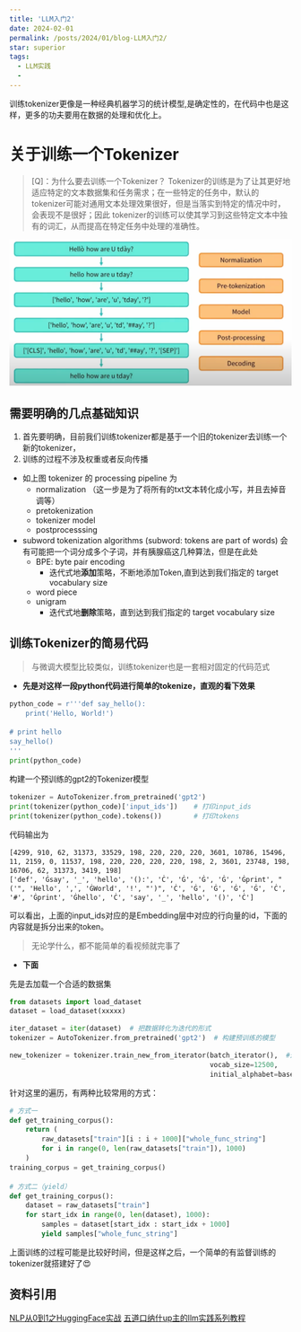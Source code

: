 ```yaml
---
title: 'LLM入门2'
date: 2024-02-01
permalink: /posts/2024/01/blog-LLM入门2/
star: superior
tags:
  - LLM实践
  - 
---
```


训练tokenizer更像是一种经典机器学习的统计模型,是确定性的，在代码中也是这样，更多的功夫要用在数据的处理和优化上。

# 关于训练一个Tokenizer

> [Q]：为什么要去训练一个Tokenizer？
> Tokenizer的训练是为了让其更好地适应特定的文本数据集和任务需求；在一些特定的任务中，默认的
> tokenizer可能对通用文本处理效果很好，但是当落实到特定的情况中时，会表现不是很好；因此
> tokenizer的训练可以使其学习到这些特定文本中独有的词汇，从而提高在特定任务中处理的准确性。

![训练Tokenizer的过程](image-1.png)

## 需要明确的几点基础知识

1. 首先要明确，目前我们训练tokenizer都是基于一个旧的tokenizer去训练一个新的tokenizer，
2. 训练的过程不涉及权重或者反向传播
- 如上图 tokenizer 的 processing pipeline 为
    - normalization  （这一步是为了将所有的txt文本转化成小写，并且去掉音调等）
    - pretokenization
    - tokenizer model
    - postprocesssing
- subword tokenization algorithms (subword: tokens are part of words) 会有可能把一个词分成多个子词，并有胰腺癌这几种算法，但是在此处
    - BPE: byte pair encoding
        - 迭代式地**添加**策略，不断地添加Token,直到达到我们指定的 target vocabulary size
    - word piece
    - unigram
        - 迭代式地**删除**策略，直到达到我们指定的 target vocabulary size

## 训练Tokenizer的简易代码

> 与微调大模型比较类似，训练tokenizer也是一套相对固定的代码范式

* **先是对这样一段python代码进行简单的tokenize，直观的看下效果**

```python
python_code = r'''def say_hello():
    print('Hello, World!')
    
# print hello
say_hello()
'''
print(python_code)
```

构建一个预训练的gpt2的Tokenizer模型

```python
tokenizer = AutoTokenizer.from_pretrained('gpt2') 
print(tokenizer(python_code)['input_ids'])    # 打印input_ids 
print(tokenizer(python_code).tokens())        # 打印tokens
```

代码输出为
```
[4299, 910, 62, 31373, 33529, 198, 220, 220, 220, 3601, 10786, 15496, 11, 2159, 0, 11537, 198, 220, 220, 220, 220, 198, 2, 3601, 23748, 198, 16706, 62, 31373, 3419, 198]
['def', 'Ġsay', '_', 'hello', '():', 'Ċ', 'Ġ', 'Ġ', 'Ġ', 'Ġprint', "('", 'Hello', ',', 'ĠWorld', '!', "')", 'Ċ', 'Ġ', 'Ġ', 'Ġ', 'Ġ', 'Ċ', '#', 'Ġprint', 'Ġhello', 'Ċ', 'say', '_', 'hello', '()', 'Ċ']
```
可以看出，上面的input_ids对应的是Embedding层中对应的行向量的id，下面的内容就是拆分出来的token。

> 无论学什么，都不能简单的看视频就完事了

* **下面**

先是去加载一个合适的数据集

```python
from datasets import load_dataset
dataset = load_dataset(xxxxx) 
```

```python
iter_dataset = iter(dataset)  # 把数据转化为迭代的形式
tokenizer = AutoTokenizer.from_pretrained('gpt2')  # 构建预训练的模型
```

``` python 
new_tokenizer = tokenizer.train_new_from_iterator(batch_iterator(),  #这里是我们的对数据写的一个批次化的迭代器
                                                  vocab_size=12500, 
                                                  initial_alphabet=base_vocab)
```

针对这里的遍历，有两种比较常用的方式：

```python
# 方式一
def get_training_corpus():
    return (
        raw_datasets["train"][i : i + 1000]["whole_func_string"]
        for i in range(0, len(raw_datasets["train"]), 1000)
    )
training_corpus = get_training_corpus()

# 方式二（yield）
def get_training_corpus():
    dataset = raw_datasets["train"]
    for start_idx in range(0, len(dataset), 1000):
        samples = dataset[start_idx : start_idx + 1000]
        yield samples["whole_func_string"]
```
上面训练的过程可能是比较好时间，但是这样之后，一个简单的有监督训练的tokenizer就搭建好了😍



## 资料引用
[NLP从0到1之HuggingFace实战](https://zhuanlan.zhihu.com/p/657047389)
[五道口纳什up主的llm实践系列教程](https://www.bilibili.com/video/BV1Sk4y1P7LK)
